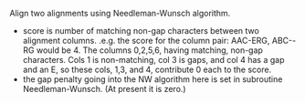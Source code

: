 Align two alignments using Needleman-Wunsch algorithm.

* score is number of matching non-gap characters between two alignment columns.
	.e.g. the score  for the column pair:  AAC-ERG, ABC--RG would be 4. The
	columns 0,2,5,6, having matching, non-gap characters. Cols 1 is non-matching,
	col 3 is gaps, and col 4 has a gap and an E, so these cols, 1,3, and 4, 
	contribute 0 each to the score.
* the gap penalty going into the NW algorithm here is set in subroutine 
	Needleman-Wunsch. (At present it is zero.)

	  
